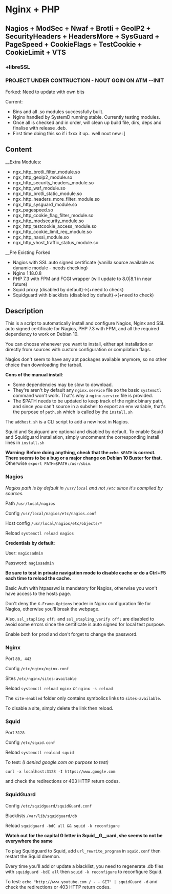 # Nginx + PHP
## Nagios + ModSec + Nwaf + Brotli + GeoIP2 + SecurityHeaders + HeadersMore + SysGuard + PageSpeed + CookieFlags + TestCookie + CookieLimit + VTS
### +libreSSL

### PROJECT UNDER CONTRUCTION - NOUT GOIN ON ATM --INIT

Forked: Need to update with own bits

Current:
- Bins and all .so modules successfully built.
- Nginx handled by SystemD running stable. Currently testing modules.
- Once all is checked and in order, will clean up build file, dirs, deps and finalise with release .deb.
- First time doing this so if i fxxx it up.. well nout new :]
        
       

## Content

__Extra Modules:
- ngx_http_brotli_filter_module.so
- ngx_http_geoip2_module.so
- ngx_http_security_headers_module.so
- ngx_http_waf_module.so
- ngx_http_brotli_static_module.so
- ngx_http_headers_more_filter_module.so
- ngx_http_sysguard_module.so
- ngx_pagespeed.so
- ngx_http_cookie_flag_filter_module.so
- ngx_http_modsecurity_module.so
- ngx_http_testcookie_access_module.so
- ngx_http_cookie_limit_req_module.so
- ngx_http_naxsi_module.so
- ngx_http_vhost_traffic_status_module.so

__Pre Existing Forked
- Nagios with SSL auto signed certificate (vanilla source available as dynamic module - needs checking)
- Nginx 1.18.0.8
- PHP 7.3 with FPM and FCGI wrapper (will update to 8.0|8.1 in near future)
- Squid proxy (disabled by default)->(+need to check)
- Squidguard with blacklists (disabled by default)->(+need to check)

## Description

This is a script to automatically install and configure Nagios, Nginx and SSL auto signed certificate for Nagios, PHP 7.3 with FPM, and all the required dependency to work on Debian 10.

You can choose whenever you want to install, either apt installation or directly from sources with custom configuration or compilation flags.

Nagios don't seem to have any apt packages available anymore, so no other choice than downloading the tarball.

__Cons of the manual install__:
- Some dependencies may be slow to download.
- They're aren't by default any `nginx.service` file so the basic `systemctl` command won't work. That's why a `nginx.service` file is provided.
- The $PATH needs to be updated to keep track of the nginx binary path, and since you can't source in a subshell to export an env variable, that's the purpose of `path.sh` which is called by the `install.sh`

The `addhost.sh` is a CLI script to add a new host in Nagios.

Squid and Squiguard are optional and disabled by default. To enable Squid and Squidguard installation, simply uncomment the corresponding install lines in `install.sh`

**Warning: Before doing anything, check that the `echo $PATH` is correct. There seems to be a bug or a major change on Debian 10 Buster for that.**
Otherwise `export PATH=$PATH:/usr/sbin`.

### Nagios

*Nagios path is by default in `/usr/local` and not `/etc` since it's compiled by sources.*

Path        `/usr/local/nagios`

Config      `/usr/local/nagios/etc/nagios.conf`

Host config `/usr/local/nagios/etc/objects/*`

Reload      `systemctl reload nagios`


__Credentials by default__:

User:     `nagiosadmin`

Password: `nagiosadmin`

**Be sure to test in private navigation mode to disable cache or do a Ctrl+F5 each time to reload the cache.**

Basic Auth with htpasswd is mandatory for Nagios, otherwise you won't have access to the hosts page.

Don't deny the `X-Frame-Options` header in Nginx configuration file for Nagios, otherwise you'll break the webpage.

Also, `ssl_stapling off;` and `ssl_stapling_verify off;` are disabled to avoid some errors since the certificate is auto signed for local test purpose.

Enable both for prod and don't forget to change the password.

### Nginx

Port      `80, 443`

Config    `/etc/nginx/nginx.conf`

Sites     `/etc/nginx/sites-available`

Reload    `systemctl reload nginx` or `nginx -s reload`

The `site-enabled` folder only contains symbolics links to `sites-available`.

To disable a site, simply delete the link then reload.

### Squid

Port   `3128`

Config  `/etc/squid.conf`

Reload  `systemctl reaload squid`


To test: *(I denied google.com on purpose to test)*

`curl -x localhost:3128 -I https://www.google.com`

and check the redirections or 403 HTTP return codes.


### SquidGuard

Config     `/etc/squidguard/squidGuard.conf`

Blacklists `/var/lib/squidguard/db`

Reload     `squidguard -bdC all && squid -k reconfigure`

**Watch out for the capital G letter in Squid__G__uard, she seems to not be everywhere the same**

To plug Squidguard to Squid, add `url_rewrite_program` in `squid.conf` then restart the Squid daemon.

Every time you'll add or update a blacklist, you need to regenerate .db files with `squidguard -bdC all` then `squid -k reconfigure` to reconfigure Squid.

To test:
`echo "http://www.youtube.com / - - GET" | squidGuard -d`
and check the redirections or 403 HTTP return codes.
